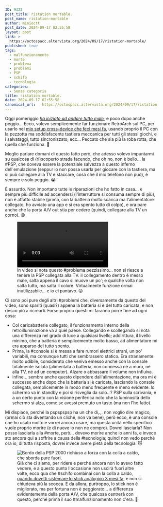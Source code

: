 ```yaml
---
ID: 9322
post_title: ristation mortable.
post_name: ristation-mortable
author: minioctt
post_date: 2024-09-17 02:55:58
layout: post
link: >
  https://octospacc.altervista.org/2024/09/17/ristation-mortable/
published: true
tags:
  - malfunzionamento
  - morte
  - problema
  - problemi
  - PSP
  - schifo
  - tecnologia
categories:
  - Senza categoria
title: ristation mortable.
date: 2024-09-17 02:55:58
canonical_url:   https://octospacc.altervista.org/2024/09/17/ristation-mortable/
---
```

<!-- wp:paragraph -->
<p>Oggi pomeriggio <a href="https://www.youtube.com/watch?v=zB_q1I0leoI"><em>ha iniziato ad andare tutto male</em></a>, e poco dopo anche peggio... Ecco, volevo semplicemente far funzionare RetroArch sul PC, per usarlo nel <a href="https://t.me/c/1383332798/20513">mio setup cross-device che feci mesi fa</a>, usando proprio il PC con la pezzotta ma soddisfacente tastiera meccanica per tutti gli stessi giochi, e i salvataggi, tutto sincronizzato, ecc... Peccato che sia più la roba rotta, che quella che funziona. 🥲</p>
<!-- /wp:paragraph -->

<!-- wp:paragraph -->
<p>Meglio parlare domani di questo fatto però, che adesso volevo impuntarmi su qualcosa di (ri)scoperto strada facendo, che oh no, non è bello... la #PSP, che doveva essere la potenziale salvezza a questo inferno dell'emulazione (seppur io non possa usarla per giocare con la tastiera, ma si può collegare alla TV e staccare, cosa che il mio telefono non può), è sempre e solo peggio. 😭</p>
<!-- /wp:paragraph -->

<!-- wp:paragraph -->
<p>È assurdo. Non importano tutte le riparazioni che ho fatto in casa... è sempre più difficile ad accendersi (l'interruttore si consuma sempre di più), non è affatto stabile (prima, con la batteria molto scarica ma l'alimentatore collegato, ho avviato una app e si era spento tutto di colpo), e ora pare anche che la porta A/V out stia per cedere (quindi, collegare alla TV un corno). 😩</p>
<!-- /wp:paragraph -->

<!-- wp:paragraph -->
<p></p>
<!-- /wp:paragraph -->

<!-- wp:video {"id":9330} -->
<figure class="wp-block-video"><video controls src="{{site.cdnurl}}/assets/uploads/2024/09/Sony-PlayStation-MORTABLE-PSP.mp4"></video><figcaption class="wp-element-caption">In video si nota questo #problema pezzissimo... non si riesce a tenere la PSP collegata alla TV: il collegamento dentro è messo male, salta appena il cavo si muove un po'; e qualche volta non salta tutto, ma salta il colore. Virtualmente funzione ormai inutilizzabile... e io ci puntavo. 😐</figcaption></figure>
<!-- /wp:video -->

<!-- wp:paragraph -->
<p></p>
<!-- /wp:paragraph -->

<!-- wp:paragraph -->
<p>Ci sono poi pure degli altri #problemi che, diversamente da questo del video, sono spariti (quasi?) appena la batteria si è del tutto caricata, e non riesco più a ricrearli. Forse proprio questi mi faranno porre fine ad ogni cosa:</p>
<!-- /wp:paragraph -->

<!-- wp:list -->
<ul><!-- wp:list-item -->
<li>Col caricabatterie collegato, il funzionamento interno della retroilluminazione va a quel paese. Collegando e scollegando si nota una differenza nel grado di luce a qualsiasi livello; addirittura, il livello minimo, che a batteria è semplicemente molto basso, ad alimentatore mi era apparso del tutto spento.</li>
<!-- /wp:list-item -->

<!-- wp:list-item -->
<li>Prima, la #console si è messa a fare rumori elettrici strani, un po' variabili, ma comunque tutti che sembrassero statico. Era stranamente molto udibile, considerato che veniva emesso anche con la console totalmente isolata (alimentata a batteria, non connessa né a muro, né alla TV, né ad un computer). Alzare o abbassare il volume non influiva.</li>
<!-- /wp:list-item -->

<!-- wp:list-item -->
<li>Infine... sembra anche questo dipendere dall'alimentazione, ma ora mi è successo anche dopo che la batteria si è caricata, lasciando la console collegata, semplicemente in modo meno frequente e meno evidente: lo schermo va in standby e poi si risveglia da solo...? PSP sulla scrivania, e a un certo punto con la visione periferica noto che la luminosità dello schermo si alza, come se avessi premuto un tasto (ma non l'ho fatto).</li>
<!-- /wp:list-item --></ul>
<!-- /wp:list -->

<!-- wp:paragraph -->
<p>Mi dispiace, perché la pspspspsp ha un che di,.,. non voglio dire magico, (ormai ciò sta diventando un cliché, non va bene), però ecco, è una console che ho usato molto e vorrei ancora usare, ma questa unità nello specifico vuole proprio morire (e di nuove io non ne compro). Dovrei lasciarla? Non posso lasciarla alla #morte, però... dovevo morire anche io anni fa, e invece sto ancora qui a soffrire a causa della #tecnologia; quindi non vedo perché ora io, di tutta risposta, dovrei invece avere pietà della tecnologia. 😿</p>
<!-- /wp:paragraph -->

<!-- wp:paragraph -->
<p></p>
<!-- /wp:paragraph -->

<!-- wp:image {"id":6367,"sizeSlug":"large","linkDestination":"none"} -->
<figure class="wp-block-image size-large"><img src="{{site.cdnurl}}/assets/uploads/2024/06/wp-17178835479082153765356243861753-960x960.jpg" alt="Bordo della PSP 2000 richiuso a forza con la colla a caldo, che sborda pure fuori." class="wp-image-6367"/><figcaption class="wp-element-caption">Già che ci siamo, per ridere e perché ancora non lo avevo fatto vedere, e a questo punto l'occasione non uscirà fuori altre volte, ecco qua che #schifo combinai con la colla a caldo, <a href="/microblog-mirror/2024/06/10/playstation-mortable/">quando dovetti sistemare lo stick analogico 3 mesi fa</a>, e non si chiudeva più la scocca. E da allora, purtroppo, lo stick non è migliorato, ma per fortuna non è peggiorato... a differenza evidentemente della porta A/V, che qualcosa centrerà con questo, perché prima il suo #malfunzionamento non c'era. 💩</figcaption></figure>
<!-- /wp:image -->